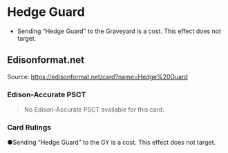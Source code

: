 # Hedge Guard

*   Sending “Hedge Guard” to the Graveyard is a cost. This effect does not target.

## Edisonformat.net

Source: https://edisonformat.net/card?name=Hedge%20Guard

### Edison-Accurate PSCT

> No Edison-Accurate PSCT available for this card.

### Card Rulings

●Sending “Hedge Guard” to the GY is a cost. This effect does not target.
            